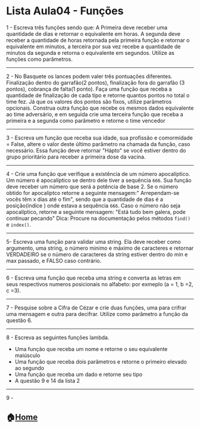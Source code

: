 # Lista Aula04 - Funções

1 - Escreva três funções sendo que: A Primeira deve receber uma quantidade de dias e retornar o equivalente em horas. A segunda deve receber a quantidade de 
horas retornada pela primeira função e retornar o equivalente em minutos, a terceira por sua vez recebe a quantidade de minutos da segunda e retorna o 
equivalente em segundos. Utilize as funções como parâmetros.

---

2 - No Basquete os lances podem valer três pontuações diferentes. Finalização dentro do garrafão(2 pontos), finalização fora do garrafão (3 pontos), cobrança de 
falta(1 ponto). Faça uma função que receba a quantidade de finalização de cada tipo e retorne quantos pontos no total o time fez. Já que os valores dos pontos
são fixos, utilize parâmetros opcionais. Construa outra função que recebe os mesmos dados equivalente ao time adversário, e em seguida crie uma terceira função
que receba a primeira e a segunda como parâmetro e retorne o time vencedor

---

3 - Escreva um função que receba sua idade, sua profissão e comormidade = False, altere o valor deste último parâmetro na chamada da função, caso necessário. Essa função deve retornar "Hápto" se você estiver  dentro do grupo prioritário para receber a primeira dose da vacina.

---

4 - Crie uma função que verifique a existência de um número apocalíptico. Um número é apocalíptico se dentro dele tiver a sequência `666`. 
Sua função deve receber um número que será a potência de base 2. Se o número obtido for apocalíptco retorne a seguinte mensagem:" Arrependam-se vocês têm
x dias até o fim", sendo que a quantidade de dias é a posição(indice ) onde estava a sequência `666`. Caso o número não seja apocalíptico, retorne a seguinte
mensagem: "Está tudo bem galera, pode continuar pecando"
Dica: Procure na documentação pelos métodos `find()` e `index()`.

---

5- Escreva uma função para validar uma string. Ela deve receber como argumento, uma string, o número minimo e máximo de caracteres e retornar VERDADEIRO
se o número de caracteres da string estiver dentro do min e max passado, e FALSO caso contrário.

---

6 - Escreva uma função que receba uma string e converta as letras em seus respectivos numeros posicionais no alfabeto: por exmeplo (a = 1, b =2, c =3).

---

7 - Pesquise sobre a Cifra de Cézar e crie duas funções, uma para crifrar uma mensagem e outra para decifrar. Utilize como parâmetro a função da questão 6.

---

8 - Escreva as seguintes funções lambda.

 - Uma função que receba um nome e retorne o seu equivalente maiúsculo
 - Uma função que receba dois parâmetros e retorne o primeiro elevado ao segundo
 - Uma função que receba um dado e retorne seu tipo
 - A questão 9 e 14 da lista 2

---

9 - 


:house:[Home](https://github.com/Evaldo-comp/Python-Mombaca)
---

